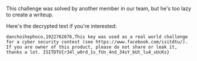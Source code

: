 This challenge was solved by another member in our team, but he's too lazy to create a writeup.

Here's the decrypted text if you're interested:

```
danchoihephoco,1922762076,This key was used as a real world challenge for a cyber security contest (see https://www.facebook.com/isitdtu/). If you are owner of this product, please do not share or leak it, thanks a lot. ISITDTU{r34l_w0rd_1s_fUn_4nd_34sY_bUt_lu4_sUcKs}
```
